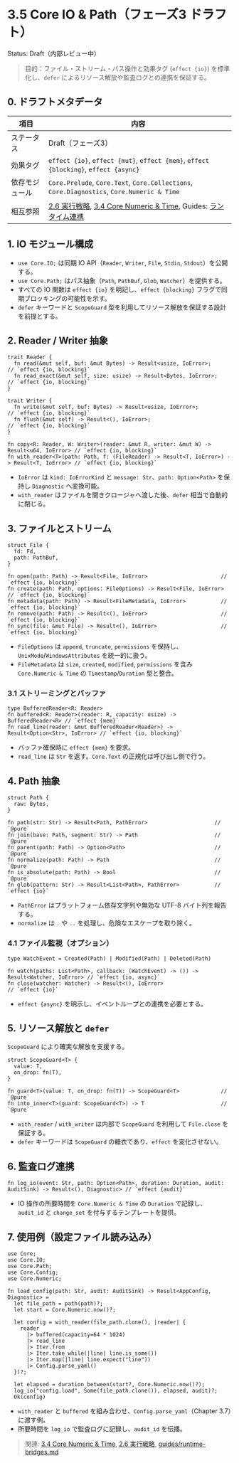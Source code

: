 # 3.5 Core IO & Path（フェーズ3 ドラフト）

Status: Draft（内部レビュー中）

> 目的：ファイル・ストリーム・パス操作と効果タグ (`effect {io}`) を標準化し、`defer` によるリソース解放や監査ログとの連携を保証する。

## 0. ドラフトメタデータ

| 項目 | 内容 |
| --- | --- |
| ステータス | Draft（フェーズ3） |
| 効果タグ | `effect {io}`, `effect {mut}`, `effect {mem}`, `effect {blocking}`, `effect {async}` |
| 依存モジュール | `Core.Prelude`, `Core.Text`, `Core.Collections`, `Core.Diagnostics`, `Core.Numeric & Time` |
| 相互参照 | [2.6 実行戦略](2-6-execution-strategy.md), [3.4 Core Numeric & Time](3-4-core-numeric-time.md), Guides: [ランタイム連携](guides/runtime-bridges.md) |

## 1. IO モジュール構成

- `use Core.IO;` は同期 IO API（`Reader`, `Writer`, `File`, `Stdin`, `Stdout`）を公開する。
- `use Core.Path;` はパス抽象（`Path`, `PathBuf`, `Glob`, `Watcher`）を提供する。
- すべての IO 関数は `effect {io}` を明記し、`effect {blocking}` フラグで同期ブロッキングの可能性を示す。
- `defer` キーワードと `ScopeGuard` 型を利用してリソース解放を保証する設計を前提とする。

## 2. Reader / Writer 抽象

```reml
trait Reader {
  fn read(&mut self, buf: &mut Bytes) -> Result<usize, IoError>;            // `effect {io, blocking}`
  fn read_exact(&mut self, size: usize) -> Result<Bytes, IoError>;          // `effect {io, blocking}`
}

trait Writer {
  fn write(&mut self, buf: Bytes) -> Result<usize, IoError>;                // `effect {io, blocking}`
  fn flush(&mut self) -> Result<(), IoError>;                               // `effect {io, blocking}`
}

fn copy<R: Reader, W: Writer>(reader: &mut R, writer: &mut W) -> Result<u64, IoError> // `effect {io, blocking}`
fn with_reader<T>(path: Path, f: (FileReader) -> Result<T, IoError>) -> Result<T, IoError> // `effect {io, blocking}`
```

- `IoError` は `kind: IoErrorKind` と `message: Str`、`path: Option<Path>` を保持し `Diagnostic` へ変換可能。
- `with_reader` はファイルを開きクロージャへ渡した後、`defer` 相当で自動的に閉じる。

## 3. ファイルとストリーム

```reml
struct File {
  fd: Fd,
  path: PathBuf,
}

fn open(path: Path) -> Result<File, IoError>                       // `effect {io, blocking}`
fn create(path: Path, options: FileOptions) -> Result<File, IoError> // `effect {io, blocking}`
fn metadata(path: Path) -> Result<FileMetadata, IoError>           // `effect {io, blocking}`
fn remove(path: Path) -> Result<(), IoError>                       // `effect {io, blocking}`
fn sync(file: &mut File) -> Result<(), IoError>                    // `effect {io, blocking}`
```

- `FileOptions` は `append`, `truncate`, `permissions` を保持し、`UnixMode`/`WindowsAttributes` を統一的に扱う。
- `FileMetadata` は `size`, `created`, `modified`, `permissions` を含み `Core.Numeric & Time` の `Timestamp`/`Duration` 型と整合。

### 3.1 ストリーミングとバッファ

```reml
type BufferedReader<R: Reader>
fn buffered<R: Reader>(reader: R, capacity: usize) -> BufferedReader<R> // `effect {mem}`
fn read_line(reader: &mut BufferedReader<Reader>) -> Result<Option<Str>, IoError> // `effect {io, blocking}`
```

- バッファ確保時に `effect {mem}` を要求。
- `read_line` は `Str` を返す。`Core.Text` の正規化は呼び出し側で行う。

## 4. Path 抽象

```reml
struct Path {
  raw: Bytes,
}

fn path(str: Str) -> Result<Path, PathError>                     // `@pure`
fn join(base: Path, segment: Str) -> Path                        // `@pure`
fn parent(path: Path) -> Option<Path>                            // `@pure`
fn normalize(path: Path) -> Path                                 // `@pure`
fn is_absolute(path: Path) -> Bool                               // `@pure`
fn glob(pattern: Str) -> Result<List<Path>, PathError>           // `effect {io}`
```

- `PathError` はプラットフォーム依存文字列や無効な UTF-8 バイト列を報告する。
- `normalize` は `.` や `..` を処理し、危険なエスケープを取り除く。

### 4.1 ファイル監視（オプション）

```reml
type WatchEvent = Created(Path) | Modified(Path) | Deleted(Path)

fn watch(paths: List<Path>, callback: (WatchEvent) -> ()) -> Result<Watcher, IoError> // `effect {io, async}`
fn close(watcher: Watcher) -> Result<(), IoError>                                      // `effect {io}`
```

- `effect {async}` を明示し、イベントループとの連携を必要とする。

## 5. リソース解放と `defer`

`ScopeGuard` により確実な解放を支援する。

```reml
struct ScopeGuard<T> {
  value: T,
  on_drop: fn(T),
}

fn guard<T>(value: T, on_drop: fn(T)) -> ScopeGuard<T>             // `@pure`
fn into_inner<T>(guard: ScopeGuard<T>) -> T                        // `@pure`
```

- `with_reader` / `with_writer` は内部で `ScopeGuard` を利用して `File.close` を保証する。
- `defer` キーワードは `ScopeGuard` の糖衣であり、`effect` を変化させない。

## 6. 監査ログ連携

```reml
fn log_io(event: Str, path: Option<Path>, duration: Duration, audit: AuditSink) -> Result<(), Diagnostic> // `effect {audit}`
```

- IO 操作の所要時間を `Core.Numeric & Time` の `Duration` で記録し、`audit_id` と `change_set` を付与するテンプレートを提供。

## 7. 使用例（設定ファイル読み込み）

```reml
use Core;
use Core.IO;
use Core.Path;
use Core.Config;
use Core.Numeric;

fn load_config(path: Str, audit: AuditSink) -> Result<AppConfig, Diagnostic> =
  let file_path = path(path)?;
  let start = Core.Numeric.now()?;

  let config = with_reader(file_path.clone(), |reader| {
    reader
      |> buffered(capacity=64 * 1024)
      |> read_line
      |> Iter.from
      |> Iter.take_while(|line| line.is_some())
      |> Iter.map(|line| line.expect("line"))
      |> Config.parse_yaml()
  })?;

  let elapsed = duration_between(start?, Core.Numeric.now()?);
  log_io("config.load", Some(file_path.clone()), elapsed, audit)?;
  Ok(config)
```

- `with_reader` と `buffered` を組み合わせ、`Config.parse_yaml`（Chapter 3.7）に渡す例。
- 所要時間を `log_io` で監査ログに記録し、`audit_id` を伝播。

> 関連: [3.4 Core Numeric & Time](3-4-core-numeric-time.md), [2.6 実行戦略](2-6-execution-strategy.md), [guides/runtime-bridges.md](guides/runtime-bridges.md)
